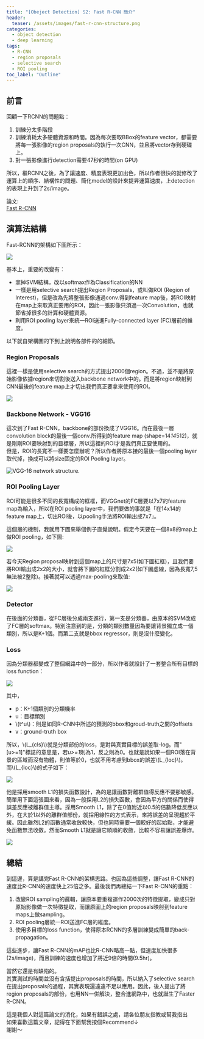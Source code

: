 ```yaml
---
title: "[Obeject Detection] S2: Fast R-CNN 簡介"
header:
  teaser: /assets/images/fast-r-cnn-structure.png
categories:
  - object detection
  - deep learning
tags:
  - R-CNN
  - region proposals
  - selective search
  - ROI pooling
toc_label: "Outline"
---
```


## 前言
回顧一下RCNN的問題點：  
1. 訓練分太多階段
2. 訓練消耗太多硬體資源和時間。因為每次要取BBox的feature vector，都需要將每一張影像的region proposals的執行一次CNN，並且將vector存到硬碟上。
3. 對一張影像進行detection需要47秒的時間(on GPU)  

所以，繼RCNN之後，為了讓速度、精度表現更加出色，所以作者很快的就修改了運算上的順序、結構性的問題、簡化model的設計來提昇運算速度，上detection的表現上升到了2s/image。

論文:  
[Fast R-CNN](http://openaccess.thecvf.com/content_iccv_2015/html/Girshick_Fast_R-CNN_ICCV_2015_paper.html)  


## 演算法結構
Fast-RCNN的架構如下圖所示：  

[![](/assets/images/fast-r-cnn-structure.png)](https://jhui.github.io/2017/03/15/Fast-R-CNN-and-Faster-R-CNN/)

基本上，重要的改變有：
* 拿掉SVM結構，改以softmax作為Classification的NN
* 一樣是用selective search提出Region Proposals，或叫做ROI (Region of Interest)，但是改為先將整張影像通過conv.得到feature map後，將ROI映射在map上來取真正要用的ROI，因此一張影像只須過一次Convolution，也就節省掉很多的計算和硬體資源。
* 利用ROI pooling layer來統一ROI送進Fully-connected layer (FC)層前的維度。  

以下就自架構圖的下到上說明各部件的的細節。

### Region Proposals
這裡一樣是使用selective search的方式提出2000個region。不過，並不是將原始影像依據region來切割後送入backbone network中的。而是將region映射到CNN最後的feature map上才切出我們真正要拿來使用的ROI。

![](/assets/images/fast-r-cnn-paper01.png)

### Backbone Network - VGG16
這次到了Fast R-CNN，backbone的部份換成了VGG16。而在最後一層convolution block的最後一個conv.所得到的feature map (shape=14*14*512)，就是剛剛ROI要映射到的目標層，所以這裡的ROI才是我們真正要使用的。  
但是，ROI的長寬不一樣要怎麼辦呢？所以作者將原本接的最後一個pooling layer取代掉，換成可以將size固定的ROI Pooling layer。

![](/assets/images/VGG_structure.png "VGG-16 network structure.")  

### ROI Pooling Layer
ROI可能是很多不同的長寬構成的框框，而VGGnet的FC層要以7x7的feature map為輸入，所以在ROI pooling layer中，我們要做的事就是「在14x14的feature map上，切出ROI後，以pooling手法將ROI輸出成7x7」。  

這個層的機制，我就用下圖來舉個例子直覺說明。假定今天要在一個8x8的map上做ROI pooling，如下圖:  

![](/assets/images/fast-r-cnn-figure01.png)

若今天Region proposal映射到這個map上的尺寸是7x5(如下圖紅框)，且我們要將ROI輸出成2x2的大小，就會將下圖的紅框分割成2x2(如下圖虛線，因為長寬7,5無法被2整除)。接著就可以透過max-pooling來取值:  

![](/assets/images/fast-r-cnn-figure02.png)  

### Detector
在後面的分類器，從FC層後分成兩支進行，第一支是分類器，由原本的SVM改成了FC層的softmax。特別注意到的是，分類的類別數量因為要讓背景獨立成一個類別，所以是K+1個。而第二支就是bbox regressor，則是沒什麼變化。  

### Loss
因為分類器都變成了整個網路中的一部分，所以作者就設計了一套整合所有目標的loss function：  

![](/assets/images/fast-r-cnn-figure03.png)  

其中，  
- p：K+1個類別的分類機率  
- u：目標類別  
- \\(t^u\\)：則是如同R-CNN中所述的預測的bbox和groud-truth之間的offsets  
- v：ground-truth box  

所以，\\(L_{cls}\\)就是分類部份的loss，是對與真實目標的誤差取-log。而"[u>=1]"標誌的意思是，若*u>=1*則為1，反之則為0。也就是說如果一個ROI落在背景的區域而沒有物體，則值等於0，也就不用考慮到bbox的誤差\\(L_{loc}\\)。  
而\\(L_{loc}\\)的式子如下：  

![](/assets/images/fast-r-cnn-figure04.png)  

他是採用smooth L1的損失函數設計，為的是讓函數對離群值得反應不要那敏感。  
簡單用下面這張圖來看，因為一般採用L2的損失函數，會因為平方的關係而使得誤差反應被離群值主導。採用Smooth L1，除了在0值附近以0.5的倍數降低反應以外，在大於1以外的離群值部份，就採用線性的方式表示，來將誤差的呈現趨於平緩。因此雖然L2的函數通常收斂較快，但也同時需要一個較好的起始點，才能避免函數無法收斂。然而Smooth L1就是讓它順順的收斂，比較不容易讓誤差爆炸。  

![](/assets/images/L2_vs_Smooth_l1.png)  


## 總結
到這邊，算是講完Fast R-CNN的架構思路。也因為這些調整，讓Fast R-CNN的速度比R-CNN的速度快上25倍之多。最後我們再總結一下Fast R-CNN的重點：  

1. 改變ROI sampling的邏輯，讓原本要重複運作2000次的特徵提取，變成只對原始影像做一次特徵提取，而讓原圖上的region proposals映射到feature maps上做sampling。
2. ROI pooling層統一ROI送進FC層的維度。
3. 使用多目標的loss function，使得原本RCNN的多層訓練變成簡單的back-propagation。  

這些進步，讓Fast R-CNN的mAP也比R-CNN略高一點，但速度加快很多(2s/image)，而且訓練的速度也增加了將近9倍的時間(9.5hr)。  

當然它還是有缺陷的。  
其實測試的時間並沒有含括提出proposals的時間，所以納入了selective search在提出proposals的過程，其實表現還遠遠不足以應用。因此，後人提出了將region proposals的部份，也用NN一併解決，整合進網路中，也就誕生了Faster R-CNN。  

這是我個人對這篇論文的消化，如果有錯誤之處，請各位朋友指教或幫我指出  
如果喜歡這篇文章，記得在下面幫我按個Recommend↓  
謝謝～